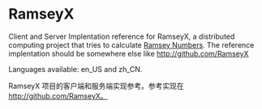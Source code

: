 RamseyX
=======

Client and Server Implentation reference for RamseyX, a distributed computing
project that tries to calculate [Ramsey Numbers](http://en.wikipedia.org/wiki/Ramsey_Numbers).
The reference implentation should be somewhere else like http://github.com/RamseyX

Languages available: en\_US and zh\_CN.

RamseyX 项目的客户端和服务端实现参考。参考实现在 http://github.com/RamseyX。
